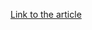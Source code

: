 [Link to the article](https://www.ncsc.gov.uk/report/joint-report-on-publicly-available-hacking-tools)
